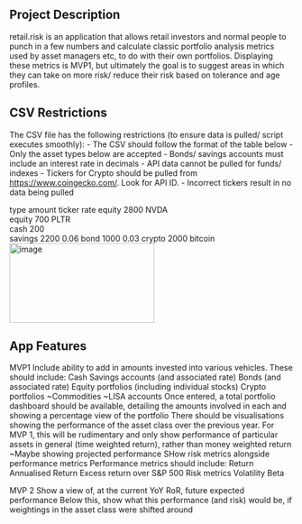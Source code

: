 ## Project Description
retail.risk is an application that allows retail investors and normal people to punch in a few numbers and calculate classic portfolio analysis metrics used by asset managers etc, to do with their own portfolios. Displaying these metrics is MVP1, but ultimately the goal is to suggest areas in which they can take on more risk/ reduce their risk based on tolerance and age profiles.

## CSV Restrictions
The CSV file has the following restrictions (to ensure data is pulled/ script executes smoothly): 
	- The CSV should follow the format of the table below
 	- Only the asset types below are accepted
  	- Bonds/ savings accounts must include an interest rate in decimals
 	- API data cannot be pulled for funds/ indexes
  	- Tickers for Crypto should be pulled from https://www.coingecko.com/. Look for API ID.
   	- Incorrect tickers result in no data being pulled

type		amount	ticker		rate
equity		2800	NVDA	
equity		700		PLTR	
cash		200		
savings		2200				0.06
bond		1000				0.03
crypto		2000	bitcoin		
<img width="257" height="141" alt="image" src="https://github.com/user-attachments/assets/6c0bad1f-0ca4-44f7-b1b3-884dc8a53fbd" />


## App Features
MVP1
Include ability to add in amounts invested into various vehicles. These should include:
	Cash
	Savings accounts (and associated rate)
	Bonds (and associated rate)
	Equity portfolios (including individual stocks)
	Crypto portfolios
	~Commodities
	~LISA accounts
Once entered, a total portfolio dashboard should be available, detailing the amounts involved in each and showing a percentage view of the portfolio
There should be visualisations showing the performance of the asset class over the previous year. For MVP 1, this will be rudimentary and only show performance of particular assets in general (time weighted return), rather than money weighted return
	~Maybe showing projected performance
SHow risk metrics alongside performance metrics
Performance metrics should include:
	Return
	Annualised Return
	Excess return over S&P 500
Risk metrics
	Volatility
	Beta


MVP 2
Show a view of, at the current YoY RoR, future expected performance
	Below this, show what this performance (and risk) would be, if weightings in the asset class were shifted around
